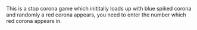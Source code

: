 This is a stop corona game which inititally loads up with blue spiked corona and randomly a red corona appears, you need to enter the number which red corona appears in.
